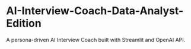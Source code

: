 # AI-Interview-Coach-Data-Analyst-Edition
A persona-driven AI Interview Coach built with Streamlit and OpenAI API.

